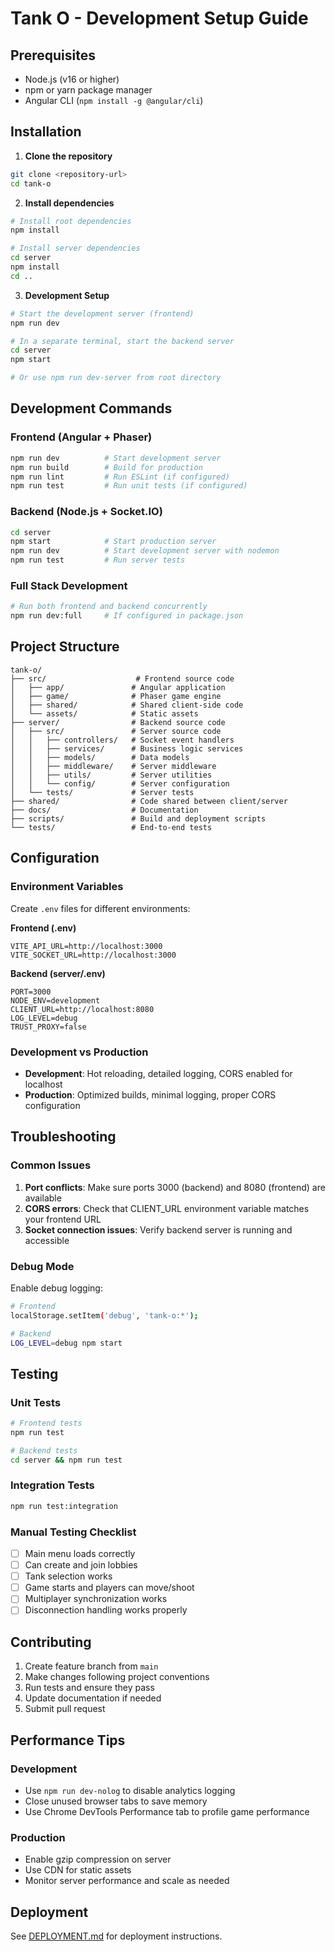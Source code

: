 # Tank O - Development Setup Guide

## Prerequisites

- Node.js (v16 or higher)
- npm or yarn package manager
- Angular CLI (`npm install -g @angular/cli`)

## Installation

1. **Clone the repository**
```bash
git clone <repository-url>
cd tank-o
```

2. **Install dependencies**
```bash
# Install root dependencies
npm install

# Install server dependencies
cd server
npm install
cd ..
```

3. **Development Setup**
```bash
# Start the development server (frontend)
npm run dev

# In a separate terminal, start the backend server
cd server
npm start

# Or use npm run dev-server from root directory
```

## Development Commands

### Frontend (Angular + Phaser)
```bash
npm run dev          # Start development server
npm run build        # Build for production
npm run lint         # Run ESLint (if configured)
npm run test         # Run unit tests (if configured)
```

### Backend (Node.js + Socket.IO)
```bash
cd server
npm start            # Start production server
npm run dev          # Start development server with nodemon
npm run test         # Run server tests
```

### Full Stack Development
```bash
# Run both frontend and backend concurrently
npm run dev:full     # If configured in package.json
```

## Project Structure

```
tank-o/
├── src/                    # Frontend source code
│   ├── app/               # Angular application
│   ├── game/              # Phaser game engine
│   ├── shared/            # Shared client-side code
│   └── assets/            # Static assets
├── server/                # Backend source code
│   ├── src/               # Server source code
│   │   ├── controllers/   # Socket event handlers
│   │   ├── services/      # Business logic services
│   │   ├── models/        # Data models
│   │   ├── middleware/    # Server middleware
│   │   ├── utils/         # Server utilities
│   │   └── config/        # Server configuration
│   └── tests/             # Server tests
├── shared/                # Code shared between client/server
├── docs/                  # Documentation
├── scripts/               # Build and deployment scripts
└── tests/                 # End-to-end tests
```

## Configuration

### Environment Variables

Create `.env` files for different environments:

**Frontend (.env)**
```
VITE_API_URL=http://localhost:3000
VITE_SOCKET_URL=http://localhost:3000
```

**Backend (server/.env)**
```
PORT=3000
NODE_ENV=development
CLIENT_URL=http://localhost:8080
LOG_LEVEL=debug
TRUST_PROXY=false
```

### Development vs Production

- **Development**: Hot reloading, detailed logging, CORS enabled for localhost
- **Production**: Optimized builds, minimal logging, proper CORS configuration

## Troubleshooting

### Common Issues

1. **Port conflicts**: Make sure ports 3000 (backend) and 8080 (frontend) are available
2. **CORS errors**: Check that CLIENT_URL environment variable matches your frontend URL
3. **Socket connection issues**: Verify backend server is running and accessible

### Debug Mode

Enable debug logging:
```bash
# Frontend
localStorage.setItem('debug', 'tank-o:*');

# Backend
LOG_LEVEL=debug npm start
```

## Testing

### Unit Tests
```bash
# Frontend tests
npm run test

# Backend tests  
cd server && npm run test
```

### Integration Tests
```bash
npm run test:integration
```

### Manual Testing Checklist

- [ ] Main menu loads correctly
- [ ] Can create and join lobbies
- [ ] Tank selection works
- [ ] Game starts and players can move/shoot
- [ ] Multiplayer synchronization works
- [ ] Disconnection handling works properly

## Contributing

1. Create feature branch from `main`
2. Make changes following project conventions
3. Run tests and ensure they pass
4. Update documentation if needed
5. Submit pull request

## Performance Tips

### Development
- Use `npm run dev-nolog` to disable analytics logging
- Close unused browser tabs to save memory
- Use Chrome DevTools Performance tab to profile game performance

### Production
- Enable gzip compression on server
- Use CDN for static assets
- Monitor server performance and scale as needed

## Deployment

See [DEPLOYMENT.md](./DEPLOYMENT.md) for deployment instructions.